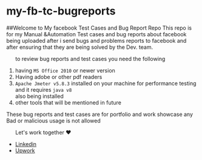 # my-fb-tc-bugreports
##Welcome to My facebook Test Cases and Bug Report Repo
This repo is for my Manual &Automation Test cases and bug reports about facebook being uploaded after i send bugs and problems reports to facebook and after ensuring that they are being solved by the Dev. team.


<ol>
  <p>to review bug reports and test cases you need the following</p>
  <li>having <code>MS Office 2010</code> or newer version</li>
  <li>Having adobe or other pdf readers</li>
  <li><code>Apache Jmeter v5.8.3</code> installed on your machine for performance testing and it requires <code>java v8</code><br> also being installed </li>
  <li>other tools that will be mentioned in future</li>
</ol>
<p>These bug reports and test cases are for portfolio and work showcase any Bad or malicious usage is not allowed</p>

<ul>
  <p>Let's work together ❤️</p>
  <li><a href="https://www.linkedin.com/in/abdullah-aladham/">Linkedin</a></li>
  <li><a href="https://www.upwork.com/freelancers/~01ca51ad621ece9a78">Upwork</a></li>
</ul>

